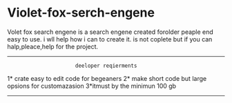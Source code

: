 # Violet-fox-serch-engene
Volet fox search engene is a search engene created forolder peaple end easy to use.
i wll help how i can to create it.
is not coplete but if you can halp,pleace,help for the project.

----------------------------------------------------------------------------------

                          deeloper reqierments

  1* crate easy to edit code for begeaners
  2* make short code but large opsions for customazasion
  3*itmust by the minimun 100 gb

  ---------------------------------------------------------------------------------
